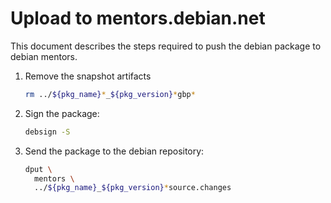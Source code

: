 # Upload to mentors.debian.net

This document describes the steps required to push the
debian package to debian mentors.

1. Remove the snapshot artifacts

   ```sh
   rm ../${pkg_name}*_${pkg_version}*gbp*
   ```

1. Sign the package:

   ```sh
   debsign -S
   ```

1. Send the package to the debian repository:

   ```sh
   dput \
     mentors \
     ../${pkg_name}_${pkg_version}*source.changes
   ```

